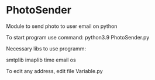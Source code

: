 # PhotoSender
Module to send photo to user email on python

To start program use command:
python3.9 PhotoSender.py

Necessary libs to use programm:

smtplib
imaplib
time
email
os

To edit any address, edit file Variable.py
